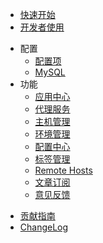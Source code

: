 <!-- docs/_sidebar.md -->

+ [快速开始](zh-cn/start/快速开始)
+ [开发者使用](zh-cn/start/开发者使用)
* 配置
  + [配置项](zh-cn/configuration/envConfig)
  + [MySQL](zh-cn/configuration/mysql)
* 功能
  + [应用中心](zh-cn/guide/应用中心)
  + [代理服务](zh-cn/guide/代理服务)
  + [主机管理](zh-cn/guide/主机管理)
  + [环境管理](zh-cn/guide/环境管理)
  + [配置中心](zh-cn/guide/配置中心)
  + [标签管理](zh-cn/guide/标签管理)
  + [Remote Hosts](zh-cn/guide/RemoteHosts)
  + [文章订阅](zh-cn/guide/文章订阅)
  + [意见反馈](zh-cn/guide/意见反馈)
+ [贡献指南](zh-cn/other/贡献者文档)
+ [ChangeLog](zh-cn/other/CHANGELOG)
